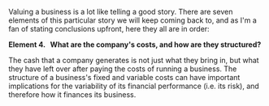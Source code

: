 Valuing a business is a lot like telling a good story. There are seven elements of this particular story we will keep coming back to, and as I'm a fan of stating conclusions upfront, here they all are in order:

**Element 4. &nbsp; What are the company's costs, and how are they structured?** 

The cash that a company generates is not just what they bring in, but what they have left over after paying the costs of running a business. The structure of a business's fixed and variable costs can have important implications for the variability of its financial performance (i.e. its risk), and therefore how it finances its business. 